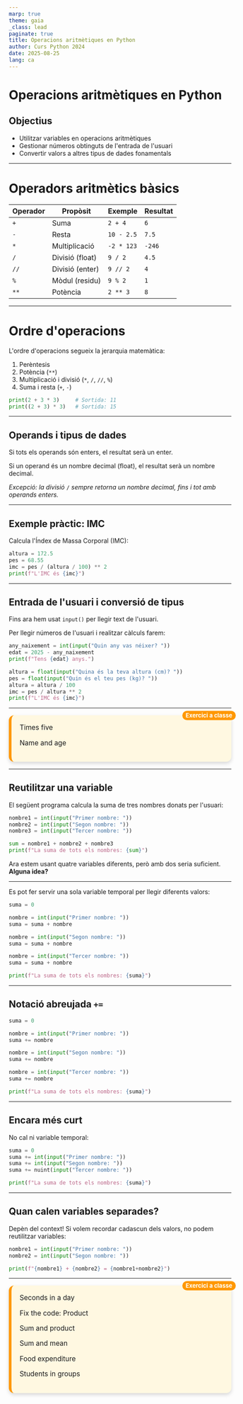 ```yaml
---
marp: true
theme: gaia
_class: lead
paginate: true
title: Operacions aritmètiques en Python
author: Curs Python 2024
date: 2025-08-25
lang: ca
---
```


<style>
.exercici-classe, .exercici-casa {
  position: relative;
  border-radius: 12px;
  background: #fff8e1;
  padding: 1.2em;
  margin: 1em 0;
  box-shadow: 0 4px 8px rgba(0,0,0,0.15);
  
  font-size: 1.1em;
}

.exercici-classe{
  border-left: 6px solid #ff9800;
}

.exercici-casa{
  border-left: 6px solid #d23d48;
}

/* Exercici a classe */
.exercici-classe::before {
  content: "Exercici a classe";
  position: absolute;
  top: -10px;
  right: -10px;
  background: #ff9800;   /* verd */
  color: white;
  padding: 0.2em 0.6em;
  border-radius: 12px;
  font-size: 0.85em;
  font-weight: bold;
}

/* Exercici a casa */
.exercici-casa::before {
  content: "Exercici a casa";
  position: absolute;
  top: -10px;
  right: -10px;
  background: #d23d48;   /* blau */
  color: white;
  padding: 0.2em 0.6em;
  border-radius: 12px;
  font-size: 0.85em;
  font-weight: bold;
}

section::after {
  content: attr(data-marpit-pagination) '/' attr(data-marpit-pagination-total);
}

</style>

# Operacions aritmètiques en Python

## Objectius

- Utilitzar variables en operacions aritmètiques
- Gestionar números obtinguts de l'entrada de l'usuari
- Convertir valors a altres tipus de dades fonamentals

---

# Operadors aritmètics bàsics

| Operador | Propòsit        | Exemple    | Resultat |
| -------- | --------------- | ---------- | -------- |
| `+`      | Suma            | `2 + 4`    | `6`      |
| `-`      | Resta           | `10 - 2.5` | `7.5`    |
| `*`      | Multiplicació   | `-2 * 123` | `-246`   |
| `/`      | Divisió (float) | `9 / 2`    | `4.5`    |
| `//`     | Divisió (enter) | `9 // 2`   | `4`      |
| `%`      | Mòdul (residu)  | `9 % 2`    | `1`      |
| `**`     | Potència        | `2 ** 3`   | `8`      |

---

# Ordre d'operacions

L'ordre d'operacions segueix la jerarquia matemàtica:

1. Perèntesis
2. Potència (`**`)
3. Multiplicació i divisió (`*`, `/`, `//`, `%`)
4. Suma i resta (`+`, `-`)

```python
print(2 + 3 * 3)     # Sortida: 11
print((2 + 3) * 3)   # Sortida: 15
```

---

## Operands i tipus de dades

Si tots els operands són enters, el resultat serà un enter.

Si un operand és un nombre decimal (float), el resultat serà un nombre decimal.

_Excepció: la divisió_ `/` _sempre retorna un nombre decimal, fins i tot amb operands enters._

---

## Exemple pràctic: IMC

Calcula l'Índex de Massa Corporal (IMC):

```python
altura = 172.5
pes = 68.55
imc = pes / (altura / 100) ** 2
print(f"L'IMC és {imc}")
```

---

## Entrada de l'usuari i conversió de tipus

Fins ara hem usat `input()` per llegir text de l'usuari.

Per llegir números de l'usuari i realitzar càlculs farem:

```python
any_naixement = int(input("Quin any vas néixer? "))
edat = 2025 - any_naixement
print(f"Tens {edat} anys.")
```

```python
altura = float(input("Quina és la teva altura (cm)? "))
pes = float(input("Quin és el teu pes (kg)? "))
altura = altura / 100
imc = pes / altura ** 2
print(f"L'IMC és {imc}")
```

---

<div class="exercici-classe">
Times five

Name and age

</div>

---

## Reutilitzar una variable

El següent programa calcula la suma de tres nombres donats per l'usuari:

```python
nombre1 = int(input("Primer nombre: "))
nombre2 = int(input("Segon nombre: "))
nombre3 = int(input("Tercer nombre: "))

sum = nombre1 + nombre2 + nombre3
print(f"La suma de tots els nombres: {sum}")
```

Ara estem usant quatre variables diferents, però amb dos seria suficient. **Alguna idea?**

---

Es pot fer servir una sola variable temporal per llegir diferents valors:

```python
suma = 0

nombre = int(input("Primer nombre: "))
suma = suma + nombre

nombre = int(input("Segon nombre: "))
suma = suma + nombre

nombre = int(input("Tercer nombre: "))
suma = suma + nombre

print(f"La suma de tots els nombres: {suma}")
```

---

## Notació abreujada `+=`

```python
suma = 0

nombre = int(input("Primer nombre: "))
suma += nombre

nombre = int(input("Segon nombre: "))
suma += nombre

nombre = int(input("Tercer nombre: "))
suma += nombre

print(f"La suma de tots els nombres: {suma}")
```

---

## Encara més curt

No cal ni variable temporal:

```python
suma = 0
suma += int(input("Primer nombre: "))
suma += int(input("Segon nombre: "))
suma += nuint(input("Tercer nombre: "))

print(f"La suma de tots els nombres: {suma}")
```

---

## Quan calen variables separades?

Depèn del context! Si volem recordar cadascun dels valors, no podem reutilitzar variables:

```python
nombre1 = int(input("Primer nombre: "))
nombre2 = int(input("Segon nombre: "))

print(f"{nombre1} + {nombre2} = {nombre1+nombre2}")
```

---

<div class="exercici-classe">
Seconds in a day

Fix the code: Product

Sum and product

Sum and mean

Food expenditure

Students in groups

</div>
